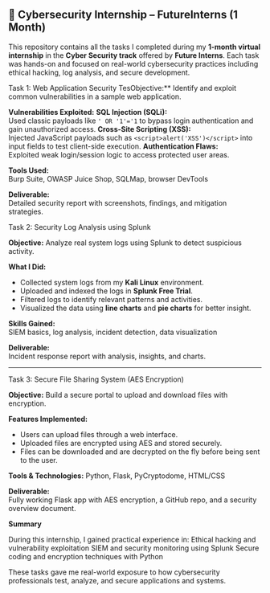 🔐 Cybersecurity Internship – FutureInterns (1 Month)
---------------------------------------------------------------------------------------------

This repository contains all the tasks I completed during my **1-month virtual internship** in the **Cyber Security track** offered by **Future Interns**. Each task was hands-on and focused on real-world cybersecurity practices including ethical hacking, log analysis, and secure development.



 Task 1: Web Application Security TesObjective:** Identify and exploit common vulnerabilities in a sample web application.

**Vulnerabilities Exploited:**
**SQL Injection (SQLi):**  
  Used classic payloads like `' OR '1'='1` to bypass login authentication and gain unauthorized access.
 **Cross-Site Scripting (XSS):**  
  Injected JavaScript payloads such as `<script>alert('XSS')</script>` into input fields to test client-side execution.
 **Authentication Flaws:**  
  Exploited weak login/session logic to access protected user areas.

**Tools Used:**  
Burp Suite, OWASP Juice Shop, SQLMap, browser DevTools

**Deliverable:**  
Detailed security report with screenshots, findings, and mitigation strategies.



Task 2: Security Log Analysis using Splunk

**Objective:** Analyze real system logs using Splunk to detect suspicious activity.

**What I Did:**
- Collected system logs from my **Kali Linux** environment.
- Uploaded and indexed the logs in **Splunk Free Trial**.
- Filtered logs to identify relevant patterns and activities.
- Visualized the data using **line charts** and **pie charts** for better insight.

**Skills Gained:**  
SIEM basics, log analysis, incident detection, data visualization

**Deliverable:**  
Incident response report with analysis, insights, and charts.

---

Task 3: Secure File Sharing System (AES Encryption)

**Objective:** Build a secure portal to upload and download files with encryption.

**Features Implemented:**
- Users can upload files through a web interface.
- Uploaded files are encrypted using AES and stored securely.
- Files can be downloaded and are decrypted on the fly before being sent to the user.

**Tools & Technologies:**
Python, Flask, PyCryptodome, HTML/CSS

**Deliverable:**  
Fully working Flask app with AES encryption, a GitHub repo, and a security overview document.


**Summary**

During this internship, I gained practical experience in:
Ethical hacking and vulnerability exploitation
SIEM and security monitoring using Splunk
Secure coding and encryption techniques with Python

These tasks gave me real-world exposure to how cybersecurity professionals test, analyze, and secure applications and systems.

